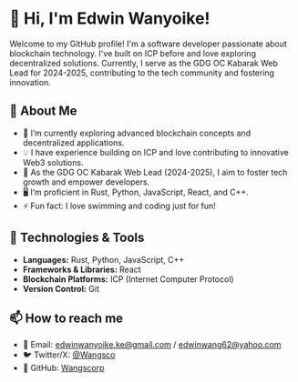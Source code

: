 # 👋 Hi, I'm Edwin Wanyoike!

Welcome to my GitHub profile! I'm a software developer passionate about blockchain technology. I've built on ICP before and love exploring decentralized solutions. Currently, I serve as the GDG OC Kabarak Web Lead for 2024-2025, contributing to the tech community and fostering innovation.

## 🚀 About Me

- 🌱 I’m currently exploring advanced blockchain concepts and decentralized applications.
- 💡 I have experience building on ICP and love contributing to innovative Web3 solutions.
- 🎯 As the GDG OC Kabarak Web Lead (2024-2025), I aim to foster tech growth and empower developers.
- 🖥️ I’m proficient in Rust, Python, JavaScript, React, and C++.
- ⚡ Fun fact: I love swimming and coding just for fun!

## 🔧 Technologies & Tools

- **Languages:** Rust, Python, JavaScript, C++
- **Frameworks & Libraries:** React
- **Blockchain Platforms:** ICP (Internet Computer Protocol)
- **Version Control:** Git

## 📫 How to reach me

- 📧 Email: edwinwanyoike.ke@gmail.com / edwinwang62@yahoo.com
- 🐦 Twitter/X: [@Wangsco](https://x.com/Wangsco)
- 📸 GitHub: [Wangscorp](https://github.com/Wangscorp)
